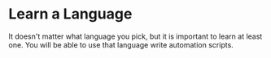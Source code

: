 # Learn a Language

It doesn't matter what language you pick, but it is important to learn at least one. You will be able to use that language write automation scripts. 
